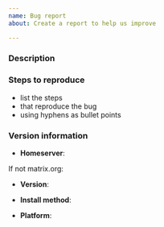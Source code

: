 ```yaml
---
name: Bug report
about: Create a report to help us improve

---
```


<!--

**IF YOU HAVE SUPPORT QUESTIONS ABOUT RUNNING OR CONFIGURING YOUR OWN HOME SERVER**:
You will likely get better support more quickly if you ask in ** #matrix:matrix.org ** ;)


This is a bug report template. By following the instructions below and
filling out the sections with your information, you will help the us to get all
the necessary data to fix your issue.

You can also preview your report before submitting it. You may remove sections
that aren't relevant to your particular case.

Text between <!-- and --​> marks will be invisible in the report.

-->

### Description

<!-- Describe here the problem that you are experiencing -->

### Steps to reproduce

- list the steps
- that reproduce the bug
- using hyphens as bullet points

<!--
Describe how what happens differs from what you expected.

If you can identify any relevant log snippets from _homeserver.log_, please include
those (please be careful to remove any personal or private data). Please surround them with
``` (three backticks, on a line on their own), so that they are formatted legibly.
-->

### Version information

<!-- IMPORTANT: please answer the following questions, to help us narrow down the problem -->

<!-- Was this issue identified on matrix.org or another homeserver? -->
- **Homeserver**:

If not matrix.org:

<!--
What version of Synapse is running?
You can find the Synapse version with this command:

$ curl http://localhost:8008/_synapse/admin/v1/server_version

(You may need to replace `localhost:8008` if synapse is not configured to
listen on that port.)
-->
- **Version**:

- **Install method**:
<!-- examples: package manager/git clone/pip  -->

- **Platform**:
<!--
Tell us about the environment in which your homeserver is operating
distro, hardware, if it's running in a vm/container, etc.
-->
